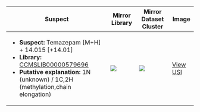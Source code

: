Suspect | Mirror Library | Mirror Dataset Cluster | Image
--- | --- | --- | ---
<ul><li><b>Suspect:</b> Temazepam [M+H] +  14.015 [+14.01]</li><li><b>Library:</b> [CCMSLIB00000579696](https://gnps.ucsd.edu/ProteoSAFe/gnpslibraryspectrum.jsp?SpectrumID=CCMSLIB00000579696)</li><li><b>Putative explanation:</b> 1N (unknown) / 1C,2H (methylation,chain elongation)</li></ul> | ![](https://metabolomics-usi.ucsd.edu/svg/mirror?usi1=mzspec:MSV000083065:TW-DQ-001_RH3_01_35048.mzML:scan:1813&usi2=mzspec:GNPSLIBRARY:CCMSLIB00000579696&mz_min=50&mz_max=500) | ![](https://metabolomics-usi.ucsd.edu/svg/mirror?usi1=mzspec:MSV000083065:TW-DQ-001_RH3_01_35048.mzML:scan:1813&usi2=mzspec:MSV000084314:MSV000083065.mgf:scan:146310&mz_min=50&mz_max=500) | [View USI](https://metabolomics-usi.ucsd.edu/svg/?usi=mzspec:MSV000083065:TW-DQ-001_RH3_01_35048.mzML:scan:1813&mz_min=50&mz_max=500)